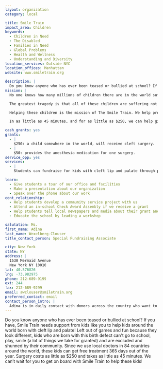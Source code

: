 ```yaml
---
layout: organization
category: local

title: Smile Train
impact_area: Children
keywords: 
  - Children in Need
  - The Disabled
  - Families in Need
  - Global Problems
  - Health and Wellness
  - Understanding and Diversity
location_services: Outside NYC
location_offices: Manhattan
website: www.smiletrain.org

description: |
  Do you know anyone who has ever been teased or bullied at school? If you have, Smile Train needs support from kids like you to help kids around the world born with cleft lip and palate! Left out of games and fun because they look different, kids who are born with this birth defect can't go to school, play, smile (a lot of things we take for granted) and are excluded and shunned by their community. Since we use local doctors in 84 countries around the world, these kids can get free treatment 365 days out of the year. Surgery costs as little as $250 and takes as little as 45 minutes. We can’t wait for you to get on board with Smile Train to help these kids!
mission: |
  No one knows how many millions of children there are in the world suffering from clefts.

  The greatest tragedy is that all of these children are suffering not because they were born with a cleft, but because they were born poor. Too poor to pay for a simple cure that has been around for decades.

  Helping these children is the mission of The Smile Train. We help provide free cleft surgery and related treatment for children who would otherwise never receive it.

  In as little as 45 minutes, and for as little as $250, we can help give these children not just a new smile — but a second chance at life. With every cleft we repair, we restore a life. With every doctor we train, we help a community take one more step toward self-sufficiency. With every smile we deliver, we bring hope and dignity.

cash_grants: yes
grants: 
  - |
    $250: a child somewhere in the world, will receive cleft surgery.
  - |
    $50: provides the anesthesia medication for one surgery.
service_opp: yes
services: 
  - |
    Students can fundraise for kids with cleft lip and palate through penny drives, bakes sales, yard sales, "jump-a-thons" and other types of fundraisers. To support students with this, we have a complete fundraising kit with our DVD, brochures and poster that we can mail out upon request. Please call or email me so I can assist you and give suggestions!

learn: 
  - Give students a tour of our office and facilities
  - Make a presentation about our organization
  - Speak over the phone about our work
cont_relationship: 
  - Help students develop a community service project with us
  - Attend an in-school Check Award Assembly if we receive a grant
  - Help students tell local newspapers and media about their grant and/or project with us
  - Educate the school by leading a workshop

salutation: Ms.
first_name: Adina
last_name: Wexelberg-Clouser
title_contact_person: Special Fundraising Associate

city: New York
state: NY
address: |
  1530 Mermaid Avenue    
  New York NY 10010
lat: 40.576826
lng: -73.982975
phone: 212-689-9199
ext: 244
fax: 212-689-9299
email: awclouser@smiletrain.org
preferred_contact: email
contact_person_intro: |
  Adina is in daily contact with donors across the country who want to learn more about The Smile Train. Through email, letters and the phone, she helps to coordinate special fundraisers for kids, schools, and clubs. Adina is a long time supporter of local and international human rights having formerly worked with various non-profits. She's fortunate to be able to come to work and make a difference every day! Please email Adina at awclouser@smiletrain.org to set up a visit by your roundtable members to our headquarters office!
---
```

Do you know anyone who has ever been teased or bullied at school? If you have, Smile Train needs support from kids like you to help kids around the world born with cleft lip and palate! Left out of games and fun because they look different, kids who are born with this birth defect can't go to school, play, smile (a lot of things we take for granted) and are excluded and shunned by their community. Since we use local doctors in 84 countries around the world, these kids can get free treatment 365 days out of the year. Surgery costs as little as $250 and takes as little as 45 minutes. We can’t wait for you to get on board with Smile Train to help these kids!